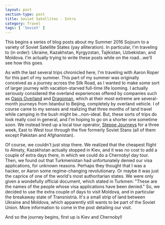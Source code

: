 ```yaml
---
layout: post
section-type: post
title: Soviet Satellites - Intro
category: Travel
tags: [ 'Soviet' ]
---
```


This begins a series of blog posts about my Summer 2016 Sojourn to a variety
of Soviet Satellite States (yay alliteration). In particular, I'm traveling
to (in order): Ukraine, Kazakhstan, Kyrgyzstan, Tajikistan, Uzbekistan, and
Moldova. I'm actually trying to write these posts while on the road...we'll
see how this goes.

As with the last several trips chronicled here, I'm traveling with Aaron
Roper for this part of my summer. This part of my summer was originally conceived
as a journey across the Silk Road, as I wanted to make some sort of larger
journey with vacation-starved full-time life looming. I actually seriously
considered the overland experiences offered by companies such as
[Oasis Overland](http://www.oasisoverland.co.uk/)
and [Dragoman](https://www.dragoman.com/),
which at their most extreme are several-month journeys
from Istanbul to Beijing, completely by overland vehicle.
I of course came to my senses and realizing that three months of
land travel while camping in the bush might
be...non-ideal. But, these sorts of trips do look really cool in general,
and I'm hoping to go on a shorter one sometime soon.
We instead lined up a local tour operator,
[Steppe Journeys](http://www.steppejourneys.com/)
for a three week, East to West tour through the five formerly Soviet
Stans (all of them except Pakistan and Afghanistan).

Of course, we couldn't just stop there. We realized that the cheapest
flight to Almaty, Kazakhstan actually stopped in Kiev, and it was no
cost to add a couple of extra days there, in which we could do a Chernobyl
day tour. Then, we found out that Turkmenistan had unfortunately
denied our visa applications, for unknown reasons. Perhaps they thought
that I was a hacker, or Aaron some regime-changing revolutionary. Or maybe
it was just the caprice of one of the world's most authoritarian states.
We were only given a wondefully official document, which stated in Turkmen:
"These are the names of the people whose visa applications have been denied."
So, we decided to use the extra couple of days to visit Moldova, and
in particular the breakaway state of Transnistria. It's a small
strip of land between Ukraine and Moldova, which apparently still wants
to be part of the Soviet Union. More information to come in the post
detailing our visit.

And so the journey begins, first up is Kiev and Chernobyl!
